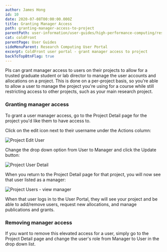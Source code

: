 ```yaml
---
author: James Hong
id: 10
date: 2020-07-08T00:00:00.000Z
title: Granting Manager Access
path: granting-manager-access-to-project
parentPath: user-information/user-guides/high-performance-computing/research-computing-user-portal
cat: coldFront
parentPage: User Guides
sideMenuParent: Research Computing User Portal
excerpt: ColdFront user portal - grant manager access to project
backToTopBtnFlag: true
---
```


PIs can grant manager access to users on their projects to allow for a trusted graduate student or lab director to manage the user accounts and allocations on a project.  This is done on a per-project basis, so you're able to allow a user to manage the project you're using for a course while still restricting access to other projects, such as your main research project.

### Granting manager access

To grant a user manager access, go to the Project Detail page for the project you'd like them to have access to.

Click on the edit icon next to their username under the Actions column:

![Project Edit User](/images/coldfront_project_edituser.png)

Change the drop down option from User to Manager and click the Update button:

![Project User Detail](/images/coldfront_project_userdetail.png)

When you return to the Project Detail page for that project, you will now see that user listed as a manager:

![Project Users - view manager](/images/coldfront_project_usersmanager.png)

When that user logs in to the User Portal, they will see your project and be able to add/remove users, request new allocations, and manage publications and grants.

### Removing manager access

If you want to remove this elevated access for a user, simply go to the Project Detail page and change the user's role from Manager to User in the drop down list.
